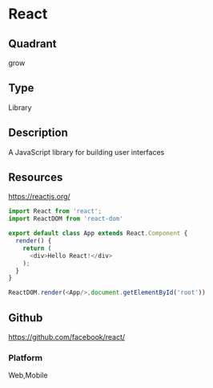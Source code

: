 # React

## Quadrant
grow

## Type
Library

## Description
A JavaScript library for building user interfaces

## Resources
https://reactjs.org/

``` js
import React from 'react';
import ReactDOM from 'react-dom'

export default class App extends React.Component {
  render() {
    return (
      <div>Hello React!</div>
    );
  }
}

ReactDOM.render(<App/>,document.getElementById('root'))
```

## Github
https://github.com/facebook/react/

### Platform
Web,Mobile